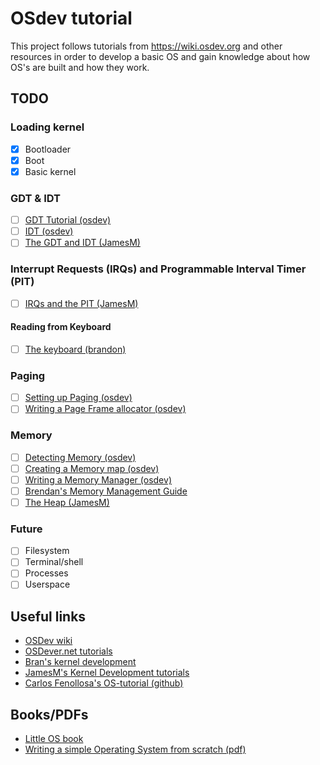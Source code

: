 # OSdev tutorial

This project follows tutorials from https://wiki.osdev.org and other resources in order to develop a basic OS and gain knowledge about how OS's are built and how they work.

## TODO
### Loading kernel
- [x] Bootloader
- [x] Boot
- [x] Basic kernel

### GDT & IDT
- [ ] [GDT Tutorial (osdev)](https://wiki.osdev.org/GDT_Tutorial)
- [ ] [IDT (osdev)](https://wiki.osdev.org/Interrupt_Descriptor_Table)
- [ ] [The GDT and IDT (JamesM)](https://web.archive.org/web/20160326064709/http://jamesmolloy.co.uk/tutorial_html/4.-The%20GDT%20and%20IDT.html)

### Interrupt Requests (IRQs) and Programmable Interval Timer (PIT)
- [ ] [IRQs and the PIT (JamesM)](https://web.archive.org/web/20160326061932/http://jamesmolloy.co.uk/tutorial_html/5.-IRQs%20and%20the%20PIT.html)

#### Reading from Keyboard
- [ ] [The keyboard (brandon)](http://www.osdever.net/bkerndev/Docs/keyboard.htm)

### Paging
- [ ] [Setting up Paging (osdev)](https://wiki.osdev.org/Setting_Up_Paging)
- [ ] [Writing a Page Frame allocator (osdev)](https://wiki.osdev.org/Writing_A_Page_Frame_Allocator)

### Memory
- [ ] [Detecting Memory (osdev)](https://wiki.osdev.org/Detecting_Memory_(x86))
- [ ] [Creating a Memory map (osdev)](https://wiki.osdev.org/Memory_Map_(x86))
- [ ] [Writing a Memory Manager (osdev)](https://wiki.osdev.org/Writing_a_memory_manager)
- [ ] [Brendan's Memory Management Guide](https://wiki.osdev.org/Brendan%27s_Memory_Management_Guide)
- [ ] [The Heap (JamesM)](https://web.archive.org/web/20160326122206/http://jamesmolloy.co.uk/tutorial_html/7.-The%20Heap.html)

### Future
- [ ] Filesystem
- [ ] Terminal/shell
- [ ] Processes
- [ ] Userspace

## Useful links
- [OSDev wiki](https://wiki.osdev.org/)
- [OSDever.net tutorials](http://www.osdever.net/tutorials/)
- [Bran's kernel development](http://www.osdever.net/bkerndev/Docs/title.htm)
- [JamesM's Kernel Development tutorials](https://web.archive.org/web/20160326062945/http://www.jamesmolloy.co.uk/index.html)
- [Carlos Fenollosa's OS-tutorial (github)](https://github.com/cfenollosa/os-tutorial)

## Books/PDFs
- [Little OS book](https://littleosbook.github.io/)
- [Writing a simple Operating System from scratch (pdf)](http://www.cs.bham.ac.uk/~exr/lectures/opsys/10_11/lectures/os-dev.pdf)
